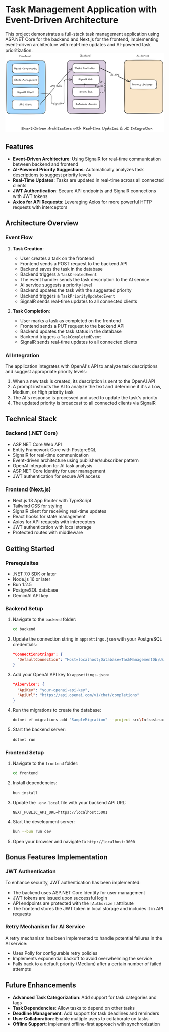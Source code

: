 # Task Management Application with Event-Driven Architecture

This project demonstrates a full-stack task management application using ASP.NET Core for the backend and Next.js for the frontend, implementing event-driven architecture with real-time updates and AI-powered task prioritization.
![architecture_overview](https://github.com/muhfred/TaskManagement/blob/main/Untitled-2024-09-15-0839.excalidraw.png)
## Features

- **Event-Driven Architecture**: Using SignalR for real-time communication between backend and frontend
- **AI-Powered Priority Suggestions**: Automatically analyzes task descriptions to suggest priority levels
- **Real-Time Updates**: Tasks are updated in real-time across all connected clients
- **JWT Authentication**: Secure API endpoints and SignalR connections with JWT tokens
- **Axios for API Requests**: Leveraging Axios for more powerful HTTP requests with interceptors

## Architecture Overview

### Event Flow

1. **Task Creation**:
   - User creates a task on the frontend
   - Frontend sends a POST request to the backend API
   - Backend saves the task in the database
   - Backend triggers a `TaskCreatedEvent`
   - The event handler sends the task description to the AI service
   - AI service suggests a priority level
   - Backend updates the task with the suggested priority
   - Backend triggers a `TaskPriorityUpdatedEvent`
   - SignalR sends real-time updates to all connected clients

2. **Task Completion**:
   - User marks a task as completed on the frontend
   - Frontend sends a PUT request to the backend API
   - Backend updates the task status in the database
   - Backend triggers a `TaskCompletedEvent`
   - SignalR sends real-time updates to all connected clients

### AI Integration

The application integrates with OpenAI's API to analyze task descriptions and suggest appropriate priority levels:

1. When a new task is created, its description is sent to the OpenAI API
2. A prompt instructs the AI to analyze the text and determine if it's a Low, Medium, or High priority task
3. The AI's response is processed and used to update the task's priority
4. The updated priority is broadcast to all connected clients via SignalR

## Technical Stack

### Backend (.NET Core)
- ASP.NET Core Web API
- Entity Framework Core with PostgreSQL
- SignalR for real-time communication
- Event-driven architecture using publisher/subscriber pattern
- OpenAI integration for AI task analysis
- ASP.NET Core Identity for user management
- JWT authentication for secure API access

### Frontend (Next.js)
- Next.js 13 App Router with TypeScript
- Tailwind CSS for styling
- SignalR client for receiving real-time updates
- React hooks for state management
- Axios for API requests with interceptors
- JWT authentication with local storage
- Protected routes with middleware

## Getting Started

### Prerequisites
- .NET 7.0 SDK or later
- Node.js 16 or later
- Bun 1.2.5
- PostgreSQL database
- GeminiAI API key

### Backend Setup

1. Navigate to the `backend` folder:
   ```bash
   cd backend
   ```

2. Update the connection string in `appsettings.json` with your PostgreSQL credentials:
   ```json
   "ConnectionStrings": {
     "DefaultConnection": "Host=localhost;Database=TaskManagementDb;Username=your-username;Password=your-password"
   }
   ```

3. Add your OpenAI API key to `appsettings.json`:
   ```json
   "AiService": {
     "ApiKey": "your-openai-api-key",
     "ApiUrl": "https://api.openai.com/v1/chat/completions"
   }
   ```

4. Run the migrations to create the database:
   ```bash
   dotnet ef migrations add "SampleMigration" --project src\Infrastructure --startup-project src\Web --output-dir Data\Migrations
   ```

5. Start the backend server:
   ```bash
   dotnet run
   ```

### Frontend Setup

1. Navigate to the `frontend` folder:
   ```bash
   cd frontend
   ```

2. Install dependencies:
   ```bash
   bun install
   ```

3. Update the `.env.local` file with your backend API URL:
   ```
   NEXT_PUBLIC_API_URL=https://localhost:5001
   ```

4. Start the development server:
   ```bash
   bun --bun run dev
   ```

5. Open your browser and navigate to `http://localhost:3000`

## Bonus Features Implementation

### JWT Authentication
To enhance security, JWT authentication has been implemented:
- The backend uses ASP.NET Core Identity for user management
- JWT tokens are issued upon successful login
- API endpoints are protected with the `[Authorize]` attribute
- The frontend stores the JWT token in local storage and includes it in API requests

### Retry Mechanism for AI Service
A retry mechanism has been implemented to handle potential failures in the AI service:
- Uses Polly for configurable retry policies
- Implements exponential backoff to avoid overwhelming the service
- Falls back to a default priority (Medium) after a certain number of failed attempts

## Future Enhancements

- **Advanced Task Categorization**: Add support for task categories and tags
- **Task Dependencies**: Allow tasks to depend on other tasks
- **Deadline Management**: Add support for task deadlines and reminders
- **User Collaboration**: Enable multiple users to collaborate on tasks
- **Offline Support**: Implement offline-first approach with synchronization
